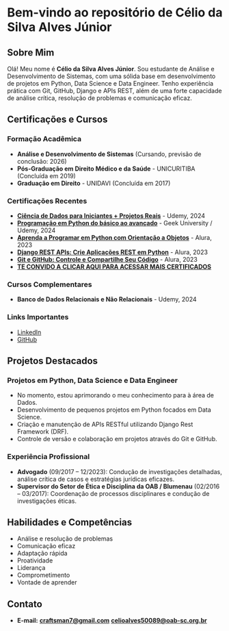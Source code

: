 # Bem-vindo ao repositório de Célio da Silva Alves Júnior

## Sobre Mim

Olá! Meu nome é **Célio da Silva Alves Júnior**. Sou estudante de Análise e Desenvolvimento de Sistemas, com uma sólida base em desenvolvimento de projetos em Python, Data Science e Data Engineer. Tenho experiência prática com Git, GitHub, Django e APIs REST, além de uma forte capacidade de análise crítica, resolução de problemas e comunicação eficaz.

## Certificações e Cursos

### Formação Acadêmica
- **Análise e Desenvolvimento de Sistemas** (Cursando, previsão de conclusão: 2026)
- **Pós-Graduação em Direito Médico e da Saúde** - UNICURITIBA (Concluída em 2019)
- **Graduação em Direito** - UNIDAVI (Concluída em 2017)

### Certificações Recentes
- **[Ciência de Dados para Iniciantes + Projetos Reais](https://ude.my/UC-034cadbf-b94b-4164-ad79-cca0b16c73b7)** - Udemy, 2024
- **[Programação em Python do básico ao avançado](https://www.geekuniversity.com.br/certificado/CG-689E1367)** - Geek University / Udemy, 2024
- **[Aprenda a Programar em Python com Orientação a Objetos](https://cursos.alura.com.br/degree/certificate/38253b23-06d7-4104-b1d7-036ce9c25187?lang=pt_BR)** - Alura, 2023
- **[Django REST APIs: Crie Aplicações REST em Python](https://cursos.alura.com.br/degree/certificate/47d4b4ca-75c5-4147-a795-499cd620eb21?lang=pt_BR)** - Alura, 2023
- **[Git e GitHub: Controle e Compartilhe Seu Código](https://cursos.alura.com.br/certificate/5bdb029e-7830-419c-9aa7-c2087952ebd4?lang=pt_BR)** - Alura, 2023
- **[TE CONVIDO A CLICAR AQUI PARA ACESSAR MAIS CERTIFICADOS](https://github.com/celioalves/-Cursos/tree/main#readme)**

  
### Cursos Complementares
- **Banco de Dados Relacionais e Não Relacionais** - Udemy, 2024

### Links Importantes
- [LinkedIn](https://www.linkedin.com/in/celioalvesjr/)
- [GitHub](https://github.com/celioalves)

## Projetos Destacados

### Projetos em Python, Data Science e Data Engineer
- No momento, estou aprimorando o meu conhecimento para à área de Dados.
- Desenvolvimento de pequenos projetos em Python focados em Data Science.
- Criação e manutenção de APIs RESTful utilizando Django Rest Framework (DRF).
- Controle de versão e colaboração em projetos através do Git e GitHub.

### Experiência Profissional
- **Advogado** (09/2017 – 12/2023): Condução de investigações detalhadas, análise crítica de casos e estratégias jurídicas eficazes.
- **Supervisor do Setor de Ética e Disciplina da OAB / Blumenau** (02/2016 – 03/2017): Coordenação de processos disciplinares e condução de investigações éticas.

## Habilidades e Competências

- Análise e resolução de problemas
- Comunicação eficaz
- Adaptação rápida
- Proatividade
- Liderança
- Comprometimento
- Vontade de aprender

## Contato

- **E-mail:** **craftsman7@gmail.com** **celioalves50089@oab-sc.org.br**

